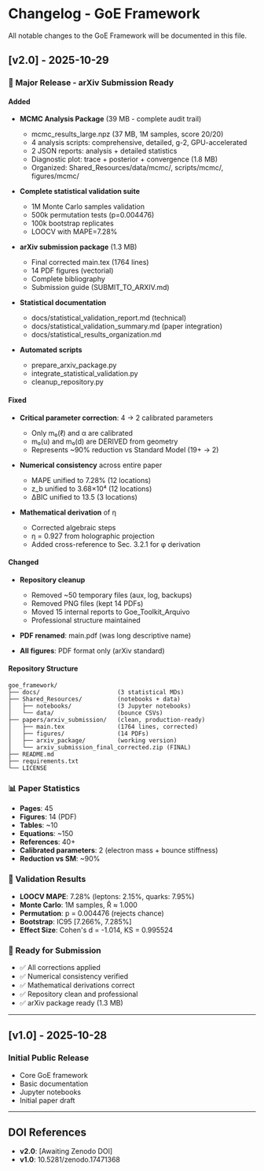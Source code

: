 # Changelog - GoE Framework

All notable changes to the GoE Framework will be documented in this file.

## [v2.0] - 2025-10-29

### 🎯 Major Release - arXiv Submission Ready

#### Added
- **MCMC Analysis Package** (39 MB - complete audit trail)
  - mcmc_results_large.npz (37 MB, 1M samples, score 20/20)
  - 4 analysis scripts: comprehensive, detailed, g-2, GPU-accelerated
  - 2 JSON reports: analysis + detailed statistics
  - Diagnostic plot: trace + posterior + convergence (1.8 MB)
  - Organized: Shared_Resources/data/mcmc/, scripts/mcmc/, figures/mcmc/

- **Complete statistical validation suite**
  - 1M Monte Carlo samples validation
  - 500k permutation tests (p=0.004476)
  - 100k bootstrap replicates
  - LOOCV with MAPE=7.28%
  
- **arXiv submission package** (1.3 MB)
  - Final corrected main.tex (1764 lines)
  - 14 PDF figures (vectorial)
  - Complete bibliography
  - Submission guide (SUBMIT_TO_ARXIV.md)
  
- **Statistical documentation**
  - docs/statistical_validation_report.md (technical)
  - docs/statistical_validation_summary.md (paper integration)
  - docs/statistical_results_organization.md
  
- **Automated scripts**
  - prepare_arxiv_package.py
  - integrate_statistical_validation.py
  - cleanup_repository.py

#### Fixed
- **Critical parameter correction**: 4 → 2 calibrated parameters
  - Only m₀(ℓ) and α are calibrated
  - m₀(u) and m₀(d) are DERIVED from geometry
  - Represents ~90% reduction vs Standard Model (19+ → 2)
  
- **Numerical consistency** across entire paper
  - MAPE unified to 7.28% (12 locations)
  - z_b unified to 3.68×10⁴ (12 locations)
  - ∆BIC unified to 13.5 (3 locations)
  
- **Mathematical derivation** of η
  - Corrected algebraic steps
  - η = 0.927 from holographic projection
  - Added cross-reference to Sec. 3.2.1 for φ derivation

#### Changed
- **Repository cleanup**
  - Removed ~50 temporary files (aux, log, backups)
  - Removed PNG files (kept 14 PDFs)
  - Moved 15 internal reports to Goe_Toolkit_Arquivo
  - Professional structure maintained
  
- **PDF renamed**: main.pdf (was long descriptive name)
- **All figures**: PDF format only (arXiv standard)

#### Repository Structure
```
goe_framework/
├── docs/                      (3 statistical MDs)
├── Shared_Resources/          (notebooks + data)
│   ├── notebooks/             (3 Jupyter notebooks)
│   └── data/                  (bounce CSVs)
├── papers/arxiv_submission/   (clean, production-ready)
│   ├── main.tex               (1764 lines, corrected)
│   ├── figures/               (14 PDFs)
│   ├── arxiv_package/         (working version)
│   └── arxiv_submission_final_corrected.zip (FINAL)
├── README.md
├── requirements.txt
└── LICENSE
```

### 📊 Paper Statistics
- **Pages**: 45
- **Figures**: 14 (PDF)
- **Tables**: ~10
- **Equations**: ~150
- **References**: 40+
- **Calibrated parameters**: 2 (electron mass + bounce stiffness)
- **Reduction vs SM**: ~90%

### 🔬 Validation Results
- **LOOCV MAPE**: 7.28% (leptons: 2.15%, quarks: 7.95%)
- **Monte Carlo**: 1M samples, R̂ ≈ 1.000
- **Permutation**: p = 0.004476 (rejects chance)
- **Bootstrap**: IC95 [7.266%, 7.285%]
- **Effect Size**: Cohen's d = -1.014, KS = 0.995524

### 🚀 Ready for Submission
- ✅ All corrections applied
- ✅ Numerical consistency verified
- ✅ Mathematical derivations correct
- ✅ Repository clean and professional
- ✅ arXiv package ready (1.3 MB)

---

## [v1.0] - 2025-10-28

### Initial Public Release
- Core GoE framework
- Basic documentation
- Jupyter notebooks
- Initial paper draft

---

## DOI References
- **v2.0**: [Awaiting Zenodo DOI]
- **v1.0**: 10.5281/zenodo.17471368

